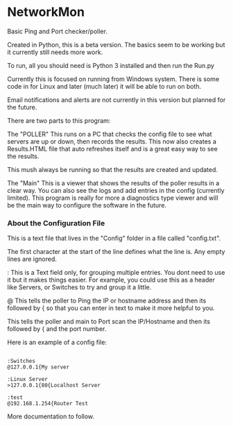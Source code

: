 # NetworkMon
Basic Ping and Port checker/poller.

Created in Python, this is a beta version. The basics seem to be working but it currently still needs more work.

To run, all you should need is Python 3 installed and then run the Run.py

Currently this is focused on running from  Windows system. There is some code in for Linux and later (much later) it will be able to run on both.

Email notifications and alerts are not currently in this version but planned for the future.

There are two parts to this program:

The "POLLER"
This runs on a PC that checks the config file to see what servers are up or down, then records the results.
This now also creates a Results.HTML file that auto refreshes itself and is a great easy way to see the results.

This mush always be running so that the results are created and updated.

The "Main"
This is a viewer that shows the results of the poller results in a clear way. You can also see the logs and add entries in the config (currently limited). This program is really for more a diagnostics type viewer and will be the main way to configure the software in the future.

### About the Configuration File

This is a text file that lives in the "Config" folder in a file called "config.txt".

The first character at the start of the line defines what the line is. Any empty lines are ignored.

:
This is a Text field only, for grouping multiple entries. You dont need to use it but it makes things easier. For example, you could use this as a header like Servers, or Switches to try and group it a little.

@
This tells the poller to Ping the IP or hostname address and then its followed by { so that you can enter in text to make it more helpful to you.

>
This tells the poller and main to Port scan the IP/Hostname and then its followed by { and the port number.

Here is an example of a config file:

```

:Switches
@127.0.0.1{My server

:Linux Server
>127.0.0.1{80{Localhost Server

:test
@192.168.1.254{Router Test

```


More documentation to follow.

